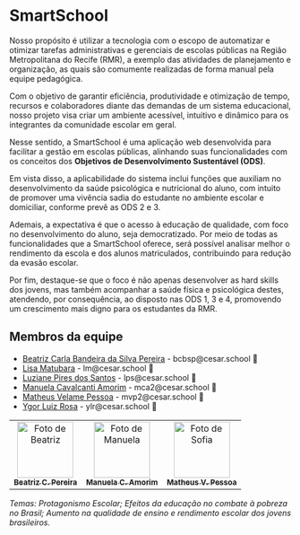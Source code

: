 # SmartSchool 

Nosso propósito é utilizar a tecnologia com o escopo de automatizar e otimizar tarefas administrativas e gerenciais de escolas públicas na Região Metropolitana do Recife (RMR), a exemplo das atividades de planejamento e organização, as quais são comumente realizadas de forma manual pela equipe pedagógica.

Com o objetivo de garantir eficiência, produtividade e otimização de tempo, recursos e colaboradores diante das demandas de um sistema educacional, nosso projeto visa criar um ambiente acessível, intuitivo e dinâmico para os integrantes da comunidade escolar em geral.

Nesse sentido, a SmartSchool é uma aplicação web desenvolvida para facilitar a gestão em escolas públicas, alinhando suas funcionalidades com os conceitos dos **Objetivos de Desenvolvimento Sustentável (ODS)**.

Em vista disso, a aplicabilidade do sistema inclui funções que auxiliam no desenvolvimento da saúde psicológica e nutricional do aluno, com intuito de promover uma vivência sadia do estudante no ambiente escolar e domiciliar, conforme prevê as ODS 2 e 3.

Ademais, a expectativa é que o acesso à educação de qualidade, com foco no desenvolvimento do aluno, seja democratizado. Por meio de todas as funcionalidades que a SmartSchool oferece, será possível analisar melhor o rendimento da escola e dos alunos matriculados, contribuindo para redução da evasão escolar.

Por fim, destaque-se que o foco é não apenas desenvolver as hard skills dos jovens, mas também acompanhar a saúde física e psicológica destes, atendendo, por consequência, ao disposto nas ODS 1, 3 e 4, promovendo um crescimento mais digno para os estudantes da RMR.


## Membros da equipe

<ul>
  <li>
    <a href="https://github.com/biapereira2">Beatriz Carla Bandeira da Silva Pereira</a> -
    bcbsp@cesar.school 📩
  </li>
  <li>
    <a href="https://github.com/Manuelaamorim">Lisa Matubara</a> -
    lm@cesar.school 📩
  </li>
  <li>
    <a href="https://github.com/MatheusVelame">Luziane Pires dos Santos</a> -
    lps@cesar.school 📩
  </li>
  <li>
    <a href="https://github.com/MatheusVelame">Manuela Cavalcanti Amorim</a> -
    mca2@cesar.school 📩
  </li>
  <li>
    <a href="https://github.com/MatheusVelame">Matheus Velame Pessoa</a> -
    mvp2@cesar.school 📩
  </li>
  <li>
    <a href="https://github.com/MatheusVelame">Ygor Luiz Rosa</a> -
    ylr@cesar.school 📩
  </li>
</ul>

<table>
  <tr>
    <td align="center">
      <a href="https://github.com/biapereira2">
        <img src="https://avatars3.githubusercontent.com/biapereira2" width="100px;" alt="Foto de Beatriz"/><br>
        <sub>
          <b>Beatriz C. Pereira</b>
        </sub>
      </a>
    </td>
    <td align="center">
      <a href="https://github.com/Manuelaamorim">
        <img src="https://avatars.githubusercontent.com/Manuelaamorim" width="100px;" alt="Foto de Manuela"/><br>
        <sub>
          <b>Manuela C. Amorim</b>
        </sub>
      </a>
    </td>
    <td align="center">
      <a href="https://github.com/MatheusVelame">
        <img src="https://avatars.githubusercontent.com/MatheusVelame" width="100px;" alt="Foto de Sofia"/><br>
        <sub>
          <b>Matheus V. Pessoa</b>
        </sub>
      </a>
    </td>
  </tr>
</table>



*Temas: Protagonismo Escolar; Efeitos da educação no combate à pobreza no Brasil; Aumento na qualidade de ensino e rendimento escolar dos jovens brasileiros.*

